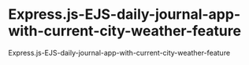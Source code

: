 # Express.js-EJS-daily-journal-app-with-current-city-weather-feature
Express.js-EJS-daily-journal-app-with-current-city-weather-feature
